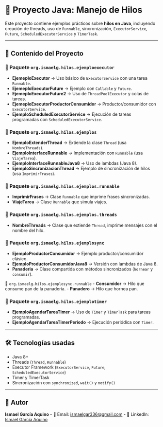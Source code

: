 # 🧵 Proyecto Java: Manejo de Hilos

Este proyecto contiene ejemplos prácticos sobre **hilos en Java**,
incluyendo creación de threads, uso de `Runnable`, sincronización,
`ExecutorService`, `Future`, `ScheduledExecutorService` y `TimerTask`.

------------------------------------------------------------------------

## 🚀 Contenido del Proyecto

### 📂 Paquete `org.ismaelg.hilos.ejemploexecutor`

-   **EjemeploExecutor** → Uso básico de `ExecutorService` con una tarea
    `Runnable`.
-   **EjemeploExecutorFuture** → Ejemplo con `Callable` y `Future`.
-   **EjemeploExecutorFuture2** → Uso de `ThreadPoolExecutor` y colas de
    tareas.
-   **EjemeploExecutorProductorConsumidor** → Productor/consumidor con
    `ExecutorService`.
-   **EjemploScheduledExecutorService** → Ejecución de tareas
    programadas con `ScheduledExecutorService`.

### 📂 Paquete `org.ismaelg.hilos.ejemplos`

-   **EjemploExtenderThread** → Extiende la clase `Thread` (usa
    `NombreThreads`).
-   **EjemploInterfaceRunnable** → Implementación con `Runnable` (usa
    `ViajeTarea`).
-   **EjemploInterfaceRunnableJava8** → Uso de lambdas (Java 8).
-   **EjemploSincronizacionThread** → Ejemplo de sincronización de hilos
    (usa `ImprimirFrases`).

### 📂 Paquete `org.ismaelg.hilos.ejemplos.runnable`

-   **ImprimirFrases** → Clase `Runnable` que imprime frases
    sincronizadas.
-   **ViajeTarea** → Clase `Runnable` que simula viajes.

### 📂 Paquete `org.ismaelg.hilos.ejemplos.threads`

-   **NombreThreads** → Clase que extiende `Thread`, imprime mensajes
    con el nombre del hilo.

### 📂 Paquete `org.ismaelg.hilos.ejemplosync`

-   **EjemploProductorConsumidor** → Ejemplo productor/consumidor
    clásico.
-   **EjemploProductorConsumidorJava8** → Versión con lambdas de Java 8.
-   **Panaderia** → Clase compartida con métodos sincronizados
    (`hornear` y `consumir`).

📂 `org.ismaelg.hilos.ejemplosync.runnable` - **Consumidor** → Hilo que
consume pan de la panadería. - **Panadero** → Hilo que hornea pan.

### 📂 Paquete `org.ismaelg.hilos.ejemplotimer`

-   **EjemploAgendarTareaTimer** → Uso de `Timer` y `TimerTask` para
    tareas programadas.
-   **EjemploAgendarTareaTimerPeriodo** → Ejecución periódica con
    `Timer`.

------------------------------------------------------------------------

## 🛠️ Tecnologías usadas

-   Java 8+
-   Threads (`Thread`, `Runnable`)
-   Executor Framework (`ExecutorService`, `Future`,
    `ScheduledExecutorService`)
-   Timer y TimerTask
-   Sincronización con `synchronized`, `wait()` y `notify()`

------------------------------------------------------------------------

## 📌 Autor

**Ismael García Aquino** - 📧 Email: ismaelgar336@gmail.com - 💼
LinkedIn: [Ismael García
Aquino](https://www.linkedin.com/in/ismael-garc%C3%ADa-aquino/)
